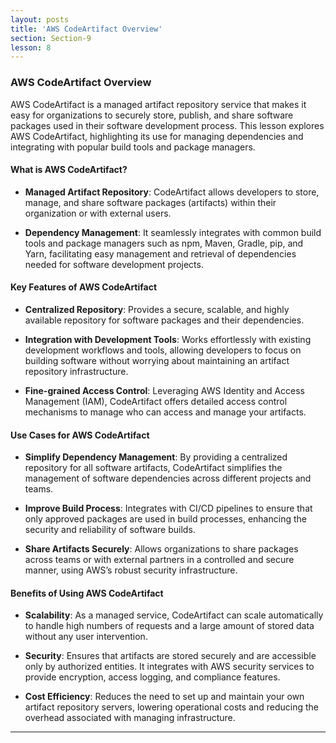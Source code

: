 ```yaml
---
layout: posts
title: 'AWS CodeArtifact Overview'
section: Section-9
lesson: 8
---
```


### AWS CodeArtifact Overview

AWS CodeArtifact is a managed artifact repository service that makes it easy for organizations to securely store, publish, and share software packages used in their software development process. This lesson explores AWS CodeArtifact, highlighting its use for managing dependencies and integrating with popular build tools and package managers.

<!-- pagebreak -->

#### What is AWS CodeArtifact?

- **Managed Artifact Repository**: CodeArtifact allows developers to store, manage, and share software packages (artifacts) within their organization or with external users.

- **Dependency Management**: It seamlessly integrates with common build tools and package managers such as npm, Maven, Gradle, pip, and Yarn, facilitating easy management and retrieval of dependencies needed for software development projects.

<!-- pagebreak -->

#### Key Features of AWS CodeArtifact

- **Centralized Repository**: Provides a secure, scalable, and highly available repository for software packages and their dependencies.

- **Integration with Development Tools**: Works effortlessly with existing development workflows and tools, allowing developers to focus on building software without worrying about maintaining an artifact repository infrastructure.

- **Fine-grained Access Control**: Leveraging AWS Identity and Access Management (IAM), CodeArtifact offers detailed access control mechanisms to manage who can access and manage your artifacts.

<!-- pagebreak -->

#### Use Cases for AWS CodeArtifact

- **Simplify Dependency Management**: By providing a centralized repository for all software artifacts, CodeArtifact simplifies the management of software dependencies across different projects and teams.

- **Improve Build Process**: Integrates with CI/CD pipelines to ensure that only approved packages are used in build processes, enhancing the security and reliability of software builds.

- **Share Artifacts Securely**: Allows organizations to share packages across teams or with external partners in a controlled and secure manner, using AWS’s robust security infrastructure.

<!-- pagebreak -->

#### Benefits of Using AWS CodeArtifact

- **Scalability**: As a managed service, CodeArtifact can scale automatically to handle high numbers of requests and a large amount of stored data without any user intervention.

- **Security**: Ensures that artifacts are stored securely and are accessible only by authorized entities. It integrates with AWS security services to provide encryption, access logging, and compliance features.

- **Cost Efficiency**: Reduces the need to set up and maintain your own artifact repository servers, lowering operational costs and reducing the overhead associated with managing infrastructure.

---
